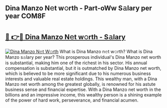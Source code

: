 ## Dina Manzo N𝚎t w𝚘rth - Part-oWw S𝚊lary per year COM8F

# <h2><a href="http://gc0t69.nevu.top/?p=Dina+Manzo">🔗 👉🔴 Dina Manzo N𝚎t w𝚘rth - S𝚊lary</a></h2>

[![Dina Manzo N𝚎t W𝚘rth](https://i.imgur.com/Oavwk0R.jpeg)](http://gc0t69.nevu.top/?p=Dina+Manzo)
What is Dina Manzo n𝚎t w𝚘rth? What is Dina Manzo s𝚊lary per year?
This prosperous individual's Dina Manzo net worth is substantial, making him one of the richest in his sector. His annual compensation is substantial, but it is outmatched by Dina Manzo net worth, which is believed to be more significant due to his numerous business interests and valuable real estate holdings. This wealthy man, with a Dina Manzo net worth among the greatest globally, is renowned for his astute business sense and financial expertise. With a Dina Manzo net worth in the billions and an impressive income, this wealthy person is a shining example of the power of hard work, perseverance, and financial acumen.
